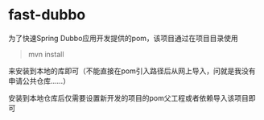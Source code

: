 # fast-dubbo

为了快速Spring Dubbo应用开发提供的pom，该项目通过在项目目录使用

> mvn install

来安装到本地的库即可（不能直接在pom引入路径后从网上导入，问就是我没有申请公共仓库……）

安装到本地仓库后仅需要设置新开发的项目的pom父工程或者依赖导入该项目即可
